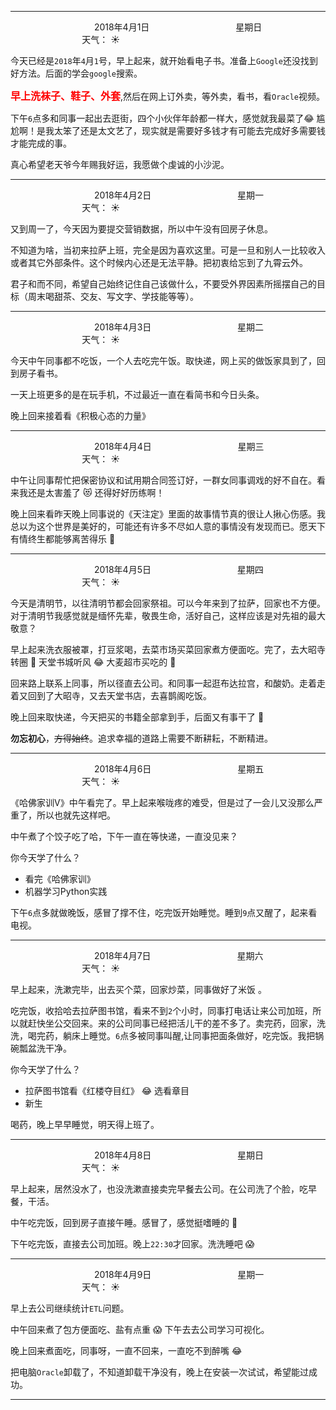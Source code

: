 ***
&nbsp;&nbsp;&nbsp;&nbsp;&nbsp;&nbsp;&nbsp;&nbsp;&nbsp;&nbsp;&nbsp;&nbsp;&nbsp;&nbsp;&nbsp;&nbsp;&nbsp;&nbsp;
&nbsp;&nbsp;&nbsp;&nbsp;&nbsp;&nbsp;&nbsp;&nbsp;&nbsp;&nbsp;&nbsp;&nbsp;&nbsp;&nbsp;           2018年4月1日
&nbsp;&nbsp;&nbsp;&nbsp;&nbsp;&nbsp;&nbsp;&nbsp;&nbsp;&nbsp;&nbsp;&nbsp;&nbsp;&nbsp;&nbsp;&nbsp;&nbsp;&nbsp;
&nbsp;&nbsp;&nbsp;&nbsp;&nbsp;&nbsp;&nbsp;&nbsp;&nbsp;&nbsp;&nbsp;&nbsp;&nbsp;&nbsp;                星期日
&nbsp;&nbsp;&nbsp;&nbsp;&nbsp;&nbsp;&nbsp;&nbsp;&nbsp;&nbsp;&nbsp;&nbsp;&nbsp;&nbsp;&nbsp;&nbsp;&nbsp;&nbsp;
&nbsp;&nbsp;&nbsp;&nbsp;&nbsp;&nbsp;&nbsp;&nbsp;&nbsp;&nbsp;&nbsp;&nbsp;&nbsp;&nbsp;&nbsp;&nbsp;&nbsp;&nbsp;
&nbsp;&nbsp;&nbsp;&nbsp;&nbsp;&nbsp;&nbsp;&nbsp;&nbsp;                                       天气： :sunny:

今天已经是`2018`年`4`月`1`号，早上起来，就开始看电子书。准备上`Google`还没找到好方法。后面的学会`google`搜索。

<font size="3" color="red"><strong>早上洗袜子、鞋子、外套</strong></font>,然后在网上订外卖，等外卖，看书，看`Oracle`视频。

下午`6`点多和同事一起出去逛街，四个小伙伴年龄都一样大，感觉就我最菜了:joy: 尴尬啊！是我太笨了还是太文艺了，现实就是需要好多钱才有可能去完成好多需要钱才能完成的事。

真心希望老天爷今年赐我好运，我愿做个虔诚的小沙泥。


***
&nbsp;&nbsp;&nbsp;&nbsp;&nbsp;&nbsp;&nbsp;&nbsp;&nbsp;&nbsp;&nbsp;&nbsp;&nbsp;&nbsp;&nbsp;&nbsp;&nbsp;&nbsp;
&nbsp;&nbsp;&nbsp;&nbsp;&nbsp;&nbsp;&nbsp;&nbsp;&nbsp;&nbsp;&nbsp;&nbsp;&nbsp;&nbsp;           2018年4月2日
&nbsp;&nbsp;&nbsp;&nbsp;&nbsp;&nbsp;&nbsp;&nbsp;&nbsp;&nbsp;&nbsp;&nbsp;&nbsp;&nbsp;&nbsp;&nbsp;&nbsp;&nbsp;
&nbsp;&nbsp;&nbsp;&nbsp;&nbsp;&nbsp;&nbsp;&nbsp;&nbsp;&nbsp;&nbsp;&nbsp;&nbsp;&nbsp;                星期一
&nbsp;&nbsp;&nbsp;&nbsp;&nbsp;&nbsp;&nbsp;&nbsp;&nbsp;&nbsp;&nbsp;&nbsp;&nbsp;&nbsp;&nbsp;&nbsp;&nbsp;&nbsp;
&nbsp;&nbsp;&nbsp;&nbsp;&nbsp;&nbsp;&nbsp;&nbsp;&nbsp;&nbsp;&nbsp;&nbsp;&nbsp;&nbsp;&nbsp;&nbsp;&nbsp;&nbsp;
&nbsp;&nbsp;&nbsp;&nbsp;&nbsp;&nbsp;&nbsp;&nbsp;&nbsp;                                       天气： :sunny:


又到周一了，今天因为要提交营销数据，所以中午没有回房子休息。

不知道为啥，当初来拉萨上班，完全是因为喜欢这里。可是一旦和别人一比较收入或者其它外部条件。这个时候内心还是无法平静。把初衷给忘到了九霄云外。

君子和而不同，希望自己始终记住自己该做什么，不要受外界因素所摇摆自己的目标（周末喝甜茶、交友、写文字、学技能等等）。


***
&nbsp;&nbsp;&nbsp;&nbsp;&nbsp;&nbsp;&nbsp;&nbsp;&nbsp;&nbsp;&nbsp;&nbsp;&nbsp;&nbsp;&nbsp;&nbsp;&nbsp;&nbsp;
&nbsp;&nbsp;&nbsp;&nbsp;&nbsp;&nbsp;&nbsp;&nbsp;&nbsp;&nbsp;&nbsp;&nbsp;&nbsp;&nbsp;           2018年4月3日
&nbsp;&nbsp;&nbsp;&nbsp;&nbsp;&nbsp;&nbsp;&nbsp;&nbsp;&nbsp;&nbsp;&nbsp;&nbsp;&nbsp;&nbsp;&nbsp;&nbsp;&nbsp;
&nbsp;&nbsp;&nbsp;&nbsp;&nbsp;&nbsp;&nbsp;&nbsp;&nbsp;&nbsp;&nbsp;&nbsp;&nbsp;&nbsp;                星期二
&nbsp;&nbsp;&nbsp;&nbsp;&nbsp;&nbsp;&nbsp;&nbsp;&nbsp;&nbsp;&nbsp;&nbsp;&nbsp;&nbsp;&nbsp;&nbsp;&nbsp;&nbsp;
&nbsp;&nbsp;&nbsp;&nbsp;&nbsp;&nbsp;&nbsp;&nbsp;&nbsp;&nbsp;&nbsp;&nbsp;&nbsp;&nbsp;&nbsp;&nbsp;&nbsp;&nbsp;
&nbsp;&nbsp;&nbsp;&nbsp;&nbsp;&nbsp;&nbsp;&nbsp;&nbsp;                                       天气： :sunny:

今天中午同事都不吃饭，一个人去吃完午饭。取快递，网上买的做饭家具到了，回到房子看书。


一天上班更多的是在玩手机，不过最近一直在看简书和今日头条。

晚上回来接着看《积极心态的力量》



***
&nbsp;&nbsp;&nbsp;&nbsp;&nbsp;&nbsp;&nbsp;&nbsp;&nbsp;&nbsp;&nbsp;&nbsp;&nbsp;&nbsp;&nbsp;&nbsp;&nbsp;&nbsp;
&nbsp;&nbsp;&nbsp;&nbsp;&nbsp;&nbsp;&nbsp;&nbsp;&nbsp;&nbsp;&nbsp;&nbsp;&nbsp;&nbsp;           2018年4月4日
&nbsp;&nbsp;&nbsp;&nbsp;&nbsp;&nbsp;&nbsp;&nbsp;&nbsp;&nbsp;&nbsp;&nbsp;&nbsp;&nbsp;&nbsp;&nbsp;&nbsp;&nbsp;
&nbsp;&nbsp;&nbsp;&nbsp;&nbsp;&nbsp;&nbsp;&nbsp;&nbsp;&nbsp;&nbsp;&nbsp;&nbsp;&nbsp;                星期三
&nbsp;&nbsp;&nbsp;&nbsp;&nbsp;&nbsp;&nbsp;&nbsp;&nbsp;&nbsp;&nbsp;&nbsp;&nbsp;&nbsp;&nbsp;&nbsp;&nbsp;&nbsp;
&nbsp;&nbsp;&nbsp;&nbsp;&nbsp;&nbsp;&nbsp;&nbsp;&nbsp;&nbsp;&nbsp;&nbsp;&nbsp;&nbsp;&nbsp;&nbsp;&nbsp;&nbsp;
&nbsp;&nbsp;&nbsp;&nbsp;&nbsp;&nbsp;&nbsp;&nbsp;&nbsp;                                       天气： :sunny:

中午让同事帮忙把保密协议和试用期合同签订好，一群女同事调戏的好不自在。看来我还是太害羞了 :heart_eyes_cat: 还得好好历练啊！

晚上回来看昨天晚上同事说的《天注定》里面的故事情节真的很让人揪心伤感。我总以为这个世界是美好的，可能还有许多不尽如人意的事情没有发现而已。愿天下有情终生都能够离苦得乐 :pray:


***
&nbsp;&nbsp;&nbsp;&nbsp;&nbsp;&nbsp;&nbsp;&nbsp;&nbsp;&nbsp;&nbsp;&nbsp;&nbsp;&nbsp;&nbsp;&nbsp;&nbsp;&nbsp;
&nbsp;&nbsp;&nbsp;&nbsp;&nbsp;&nbsp;&nbsp;&nbsp;&nbsp;&nbsp;&nbsp;&nbsp;&nbsp;&nbsp;           2018年4月5日
&nbsp;&nbsp;&nbsp;&nbsp;&nbsp;&nbsp;&nbsp;&nbsp;&nbsp;&nbsp;&nbsp;&nbsp;&nbsp;&nbsp;&nbsp;&nbsp;&nbsp;&nbsp;
&nbsp;&nbsp;&nbsp;&nbsp;&nbsp;&nbsp;&nbsp;&nbsp;&nbsp;&nbsp;&nbsp;&nbsp;&nbsp;&nbsp;                星期四
&nbsp;&nbsp;&nbsp;&nbsp;&nbsp;&nbsp;&nbsp;&nbsp;&nbsp;&nbsp;&nbsp;&nbsp;&nbsp;&nbsp;&nbsp;&nbsp;&nbsp;&nbsp;
&nbsp;&nbsp;&nbsp;&nbsp;&nbsp;&nbsp;&nbsp;&nbsp;&nbsp;&nbsp;&nbsp;&nbsp;&nbsp;&nbsp;&nbsp;&nbsp;&nbsp;&nbsp;
&nbsp;&nbsp;&nbsp;&nbsp;&nbsp;&nbsp;&nbsp;&nbsp;&nbsp;                                       天气： :sunny:

今天是清明节，以往清明节都会回家祭祖。可以今年来到了拉萨，回家也不方便。对于清明节我感觉就是缅怀先辈，敬畏生命，活好自己，这样应该是对先祖的最大敬意？

早上起来洗衣服被罩，打豆浆喝，去菜市场买菜回家煮方便面吃。完了，去大昭寺转圈 :pray: 天堂书城听风 :joy: 大麦超市买吃的 :ghost:  

回来路上联系上同事，所以径直去公司。和同事一起逛布达拉宫，和酸奶。走着走着又回到了大昭寺，又去天堂书店，去喜鹊阁吃饭。

晚上回来取快递，今天把买的书籍全部拿到手，后面又有事干了 :muscle:

**勿忘初心**，~~方得始终~~。追求幸福的道路上需要不断耕耘，不断精进。



***
&nbsp;&nbsp;&nbsp;&nbsp;&nbsp;&nbsp;&nbsp;&nbsp;&nbsp;&nbsp;&nbsp;&nbsp;&nbsp;&nbsp;&nbsp;&nbsp;&nbsp;&nbsp;
&nbsp;&nbsp;&nbsp;&nbsp;&nbsp;&nbsp;&nbsp;&nbsp;&nbsp;&nbsp;&nbsp;&nbsp;&nbsp;&nbsp;           2018年4月6日
&nbsp;&nbsp;&nbsp;&nbsp;&nbsp;&nbsp;&nbsp;&nbsp;&nbsp;&nbsp;&nbsp;&nbsp;&nbsp;&nbsp;&nbsp;&nbsp;&nbsp;&nbsp;
&nbsp;&nbsp;&nbsp;&nbsp;&nbsp;&nbsp;&nbsp;&nbsp;&nbsp;&nbsp;&nbsp;&nbsp;&nbsp;&nbsp;                星期五
&nbsp;&nbsp;&nbsp;&nbsp;&nbsp;&nbsp;&nbsp;&nbsp;&nbsp;&nbsp;&nbsp;&nbsp;&nbsp;&nbsp;&nbsp;&nbsp;&nbsp;&nbsp;
&nbsp;&nbsp;&nbsp;&nbsp;&nbsp;&nbsp;&nbsp;&nbsp;&nbsp;&nbsp;&nbsp;&nbsp;&nbsp;&nbsp;&nbsp;&nbsp;&nbsp;&nbsp;
&nbsp;&nbsp;&nbsp;&nbsp;&nbsp;&nbsp;&nbsp;&nbsp;&nbsp;                                       天气： :sunny:

《哈佛家训V》中午看完了。早上起来喉咙疼的难受，但是过了一会儿又没那么严重了，所以也就先这样吧。

中午煮了个饺子吃了哈，下午一直在等快递，一直没见来？

你今天学了什么？

* 看完《哈佛家训》
* 机器学习Python实践

下午`6`点多就做晚饭，感冒了撑不住，吃完饭开始睡觉。睡到`9`点又醒了，起来看电视。




***
&nbsp;&nbsp;&nbsp;&nbsp;&nbsp;&nbsp;&nbsp;&nbsp;&nbsp;&nbsp;&nbsp;&nbsp;&nbsp;&nbsp;&nbsp;&nbsp;&nbsp;&nbsp;
&nbsp;&nbsp;&nbsp;&nbsp;&nbsp;&nbsp;&nbsp;&nbsp;&nbsp;&nbsp;&nbsp;&nbsp;&nbsp;&nbsp;           2018年4月7日
&nbsp;&nbsp;&nbsp;&nbsp;&nbsp;&nbsp;&nbsp;&nbsp;&nbsp;&nbsp;&nbsp;&nbsp;&nbsp;&nbsp;&nbsp;&nbsp;&nbsp;&nbsp;
&nbsp;&nbsp;&nbsp;&nbsp;&nbsp;&nbsp;&nbsp;&nbsp;&nbsp;&nbsp;&nbsp;&nbsp;&nbsp;&nbsp;                星期六
&nbsp;&nbsp;&nbsp;&nbsp;&nbsp;&nbsp;&nbsp;&nbsp;&nbsp;&nbsp;&nbsp;&nbsp;&nbsp;&nbsp;&nbsp;&nbsp;&nbsp;&nbsp;
&nbsp;&nbsp;&nbsp;&nbsp;&nbsp;&nbsp;&nbsp;&nbsp;&nbsp;&nbsp;&nbsp;&nbsp;&nbsp;&nbsp;&nbsp;&nbsp;&nbsp;&nbsp;
&nbsp;&nbsp;&nbsp;&nbsp;&nbsp;&nbsp;&nbsp;&nbsp;&nbsp;                                       天气： :sunny:

早上起来，洗漱完毕，出去买个菜，回家炒菜，同事做好了米饭 。

吃完饭，收拾哈去拉萨图书馆，看来不到`2`个小时，同事打电话让来公司加班，所以就赶快坐公交回来。来的公司同事已经把活儿干的差不多了。卖完药，回家，洗洗，喝完药，躺床上睡觉。`6`点多被同事叫醒,让同事把面条做好，吃完饭。我把锅碗瓢盆洗干净。


你今天学了什么？

* 拉萨图书馆看《红楼夺目红》 :joy: 选看章目
* 新生

喝药，晚上早早睡觉，明天得上班了。


***
&nbsp;&nbsp;&nbsp;&nbsp;&nbsp;&nbsp;&nbsp;&nbsp;&nbsp;&nbsp;&nbsp;&nbsp;&nbsp;&nbsp;&nbsp;&nbsp;&nbsp;&nbsp;
&nbsp;&nbsp;&nbsp;&nbsp;&nbsp;&nbsp;&nbsp;&nbsp;&nbsp;&nbsp;&nbsp;&nbsp;&nbsp;&nbsp;           2018年4月8日
&nbsp;&nbsp;&nbsp;&nbsp;&nbsp;&nbsp;&nbsp;&nbsp;&nbsp;&nbsp;&nbsp;&nbsp;&nbsp;&nbsp;&nbsp;&nbsp;&nbsp;&nbsp;
&nbsp;&nbsp;&nbsp;&nbsp;&nbsp;&nbsp;&nbsp;&nbsp;&nbsp;&nbsp;&nbsp;&nbsp;&nbsp;&nbsp;                星期日
&nbsp;&nbsp;&nbsp;&nbsp;&nbsp;&nbsp;&nbsp;&nbsp;&nbsp;&nbsp;&nbsp;&nbsp;&nbsp;&nbsp;&nbsp;&nbsp;&nbsp;&nbsp;
&nbsp;&nbsp;&nbsp;&nbsp;&nbsp;&nbsp;&nbsp;&nbsp;&nbsp;&nbsp;&nbsp;&nbsp;&nbsp;&nbsp;&nbsp;&nbsp;&nbsp;&nbsp;
&nbsp;&nbsp;&nbsp;&nbsp;&nbsp;&nbsp;&nbsp;&nbsp;&nbsp;                                       天气： :sunny:


早上起来，居然没水了，也没洗漱直接卖完早餐去公司。在公司洗了个脸，吃早餐，干活。

中午吃完饭，回到房子直接午睡。感冒了，感觉挺嗜睡的 :princess:

下午吃完饭，直接去公司加班。晚上`22:30`才回家。洗洗睡吧 :scream:


***
&nbsp;&nbsp;&nbsp;&nbsp;&nbsp;&nbsp;&nbsp;&nbsp;&nbsp;&nbsp;&nbsp;&nbsp;&nbsp;&nbsp;&nbsp;&nbsp;&nbsp;&nbsp;
&nbsp;&nbsp;&nbsp;&nbsp;&nbsp;&nbsp;&nbsp;&nbsp;&nbsp;&nbsp;&nbsp;&nbsp;&nbsp;&nbsp;           2018年4月9日
&nbsp;&nbsp;&nbsp;&nbsp;&nbsp;&nbsp;&nbsp;&nbsp;&nbsp;&nbsp;&nbsp;&nbsp;&nbsp;&nbsp;&nbsp;&nbsp;&nbsp;&nbsp;
&nbsp;&nbsp;&nbsp;&nbsp;&nbsp;&nbsp;&nbsp;&nbsp;&nbsp;&nbsp;&nbsp;&nbsp;&nbsp;&nbsp;                星期一
&nbsp;&nbsp;&nbsp;&nbsp;&nbsp;&nbsp;&nbsp;&nbsp;&nbsp;&nbsp;&nbsp;&nbsp;&nbsp;&nbsp;&nbsp;&nbsp;&nbsp;&nbsp;
&nbsp;&nbsp;&nbsp;&nbsp;&nbsp;&nbsp;&nbsp;&nbsp;&nbsp;&nbsp;&nbsp;&nbsp;&nbsp;&nbsp;&nbsp;&nbsp;&nbsp;&nbsp;
&nbsp;&nbsp;&nbsp;&nbsp;&nbsp;&nbsp;&nbsp;&nbsp;&nbsp;                                       天气： :sunny:


早上去公司继续统计`ETL`问题。

中午回来煮了包方便面吃、盐有点重 :scream: 下午去去公司学习可视化。

晚上回来煮面吃，同事呀，一直不回来，一直吃不到醉嘴 :joy:

把电脑`Oracle`卸载了，不知道卸载干净没有，晚上在安装一次试试，希望能过成功。










***